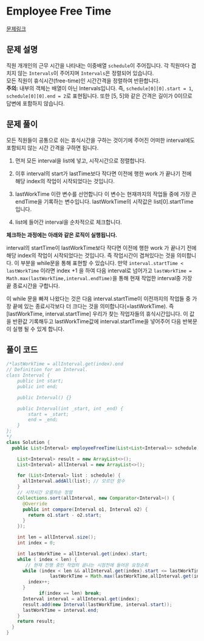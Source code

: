 # Employee Free Time

[문제링크](https://leetcode.com/problems/employee-free-time/)

## 문제 설명

직원 개개인의 근무 시간을 나타내는 이중배열 `schedule`이 주어집니다.
각 직원마다 겹치지 않는 `Intervals`이 주어지며 `Intervals`은 정렬되어 있습니다.  
모든 직원이 휴식시간(free-time)인 시간간격을 정렬하여 반환합니다.  
**주의:** 내부의 객체는 배열이 아닌 Intervals입니다. 즉, `schedule[0][0].start = 1`, `schedule[0][0].end = 2`로 표현됩니다. 또한 [5, 5]와 같은 간격은 길이가 0이므로 답변에 포함하지 않습니다.
## 문제 풀이

모든 직원들이 공통으로 쉬는 휴식시간을 구하는 것이기에 주어진 어떠한 interval에도 포함되지 않는 시간 간격을 구하면 됩니다.

1. 먼저 모든 interval을 list에 넣고, 시작시간으로 정렬합니다.

2. 이후 interval의 start가 lastTime보다 작다면 이전에 행한 work 가 끝나기 전에 해당 index의 작업이 시작되었다는 것입니다.

3. lastWorkTime 이란 변수를 선언합니다 이 변수는 현재까지의 작업들 중에 가장 큰 endTime을 기록하는 변수입니다.
   lastWorkTime의 시작값은 list[0].startTime입니다.
  
4. list에 들어간 interval을 순차적으로 체크합니다.


**체크하는 과정에는 아래와 같은 로직이 실행됩니다.**

interval의 startTime이 lastWorkTime보다 작다면 이전에 행한 work 가 끝나기 전에 해당 index의 작업이 시작되었다는 것입니다. 즉 작업시간이 겹쳐있다는 것을 의미합니다. 이 부분을 while문을 통해 표현할 수 있습니다.
만약 `interval.startTime < lastWorkTime`
이라면 index +1 을 하여 다음 interval로 넘어가고 `lastWorkTime = Math.max(lastWorkTime,interval.endTime)`을 통해 현재 작업한 interval중 가장 끝 종료시간을 구합니다.

이 while 문을 빠져 나왔다는 것은 다음 interval.startTime이 이전까지의 작업들 중 가장 끝에 있는 종료시각보다 더 크다는 것을 의미합니다(=lastWorkTime). 즉 [lastWorkTime, interval.startTime] 우리가 찾는 작업자들의 휴식시간입니다. 이 값을 반환값 기록해두고 lastWorkTime값에 interval.startTime을 넣어주어 다음 반복문이 실행 될 수 있게 합니다.

## 풀이 코드

```java
/*lastWorkTime = allInterval.get(index).end
// Definition for an Interval.
class Interval {
    public int start;
    public int end;

    public Interval() {}

    public Interval(int _start, int _end) {
        start = _start;
        end = _end;
    }
};
*/
class Solution {
  public List<Interval> employeeFreeTime(List<List<Interval>> schedule) {

    List<Interval> result = new ArrayList<>();
    List<Interval> allInterval = new ArrayList<>();

    for (List<Interval> list : schedule) {
      allInterval.addAll(list); // 모르던 함수
    }
    // 시작시간 오름차순 정렬
    Collections.sort(allInterval, new Comparator<Interval>() {
      @Override
      public int compare(Interval o1, Interval o2) {
        return o1.start - o2.start;
      }
    });

    int len = allInterval.size();
    int index = 0;

    int lastWorkTime = allInterval.get(index).start;
    while ( index < len) {
       // 현재 진행 중인 작업의 끝나는 시점전에 들어온 요청순회
      while (index < len && allInterval.get(index).start <= lastWorkTime) {
				lastWorkTime = Math.max(lastWorkTime,allInterval.get(index).end);
        index++;
      }
			if(index == len) break;
      Interval interval = allInterval.get(index);
      result.add(new Interval(lastWorkTime, interval.start));
      lastWorkTime = interval.end;
    }
    return result;
  }
}
```
